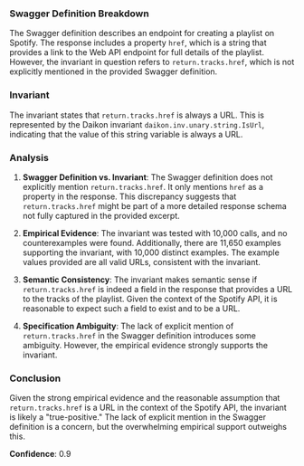 ### Swagger Definition Breakdown
The Swagger definition describes an endpoint for creating a playlist on Spotify. The response includes a property `href`, which is a string that provides a link to the Web API endpoint for full details of the playlist. However, the invariant in question refers to `return.tracks.href`, which is not explicitly mentioned in the provided Swagger definition.

### Invariant
The invariant states that `return.tracks.href` is always a URL. This is represented by the Daikon invariant `daikon.inv.unary.string.IsUrl`, indicating that the value of this string variable is always a URL.

### Analysis
1. **Swagger Definition vs. Invariant**: The Swagger definition does not explicitly mention `return.tracks.href`. It only mentions `href` as a property in the response. This discrepancy suggests that `return.tracks.href` might be part of a more detailed response schema not fully captured in the provided excerpt.

2. **Empirical Evidence**: The invariant was tested with 10,000 calls, and no counterexamples were found. Additionally, there are 11,650 examples supporting the invariant, with 10,000 distinct examples. The example values provided are all valid URLs, consistent with the invariant.

3. **Semantic Consistency**: The invariant makes semantic sense if `return.tracks.href` is indeed a field in the response that provides a URL to the tracks of the playlist. Given the context of the Spotify API, it is reasonable to expect such a field to exist and to be a URL.

4. **Specification Ambiguity**: The lack of explicit mention of `return.tracks.href` in the Swagger definition introduces some ambiguity. However, the empirical evidence strongly supports the invariant.

### Conclusion
Given the strong empirical evidence and the reasonable assumption that `return.tracks.href` is a URL in the context of the Spotify API, the invariant is likely a "true-positive." The lack of explicit mention in the Swagger definition is a concern, but the overwhelming empirical support outweighs this.

**Confidence**: 0.9
